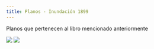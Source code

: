 ```yaml
---
title: Planos - Inundación 1899
---
```

Planos que pertenecen al libro mencionado anteriormente

![](https://imgur.com/svh3fKs.png)
![](https://i.imgur.com/UXMSjLH.png)
